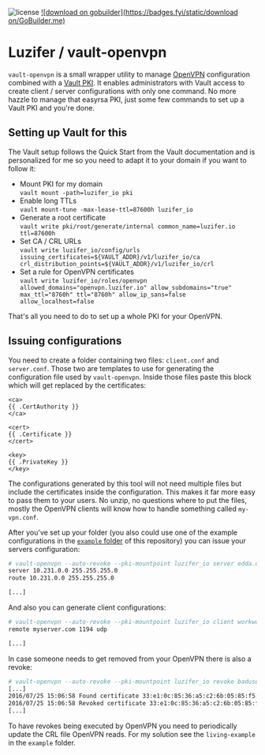 ![license](https://badges.fyi/github/license/Luzifer/vault-openvpn)
[![download on gobuilder](https://badges.fyi/static/download on/GoBuilder.me)](https://gobuilder.me/github.com/Luzifer/vault-openvpn)

# Luzifer / vault-openvpn

`vault-openvpn` is a small wrapper utility to manage [OpenVPN](https://openvpn.net/) configuration combined with a [Vault PKI](https://www.vaultproject.io/docs/secrets/pki/index.html). It enables administrators with Vault access to create client / server configurations with only one command. No more hazzle to manage that easyrsa PKI, just some few commands to set up a Vault PKI and you're done.

## Setting up Vault for this

The Vault setup follows the Quick Start from the Vault documentation and is personalized for me so you need to adapt it to your domain if you want to follow it:

- Mount PKI for my domain  
`vault mount -path=luzifer_io pki`
- Enable long TTLs  
`vault mount-tune -max-lease-ttl=87600h luzifer_io`
- Generate a root certificate  
`vault write pki/root/generate/internal common_name=luzifer.io ttl=87600h`
- Set CA / CRL URLs  
`vault write luzifer_io/config/urls issuing_certificates=${VAULT_ADDR}/v1/luzifer_io/ca crl_distribution_points=${VAULT_ADDR}/v1/luzifer_io/crl`
- Set a rule for OpenVPN certificates  
`vault write luzifer_io/roles/openvpn allowed_domains="openvpn.luzifer.io" allow_subdomains="true" max_ttl="8760h" ttl="8760h" allow_ip_sans=false allow_localhost=false`

That's all you need to do to set up a whole PKI for your OpenVPN.

## Issuing configurations

You need to create a folder containing two files: `client.conf` and `server.conf`. Those two are templates to use for generating the configuration file used by `vault-openvpn`. Inside those files paste this block which will get replaced by the certificates:

```
<ca>
{{ .CertAuthority }}
</ca>

<cert>
{{ .Certificate }}
</cert>

<key>
{{ .PrivateKey }}
</key>
```

The configurations generated by this tool will not need multiple files but include the certificates inside the configuration. This makes it far more easy to pass them to your users. No unzip, no questions where to put the files, mostly the OpenVPN clients will know how to handle something called `my-vpn.conf`.

After you've set up your folder (you also could use one of the example configurations in the [`example` folder](https://github.com/Luzifer/vault-openvpn/tree/master/example) of this repository) you can issue your servers configuration:

```bash
# vault-openvpn --auto-revoke --pki-mountpoint luzifer_io server edda.openvpn.luzifer.io
server 10.231.0.0 255.255.255.0
route 10.231.0.0 255.255.255.0

[...]
```

And also you can generate client configurations:

```bash
# vault-openvpn --auto-revoke --pki-mountpoint luzifer_io client workwork01.openvpn.luzifer.io
remote myserver.com 1194 udp

[...]
```

In case someone needs to get removed from your OpenVPN there is also a revoke:

```bash
# vault-openvpn --auto-revoke --pki-mountpoint luzifer_io revoke baduser.openvpn.luzifer.io
[...]
2016/07/25 15:06:58 Found certificate 33:e1:0c:85:36:a5:c2:6b:05:85:f5:aa:9f:3b:f3:3a:a2:e0:ae:b0 with CN baduser.openvpn.luzifer.io
2016/07/25 15:06:58 Revoked certificate 33:e1:0c:85:36:a5:c2:6b:05:85:f5:aa:9f:3b:f3:3a:a2:e0:ae:b0
[...]
```

To have revokes being executed by OpenVPN you need to periodically update the CRL file OpenVPN reads. For my solution see the `living-example` in the `example` folder.
